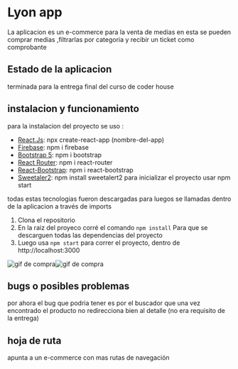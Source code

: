 # Lyon app
La aplicacion es un e-commerce para la venta de medias
en esta se pueden comprar medias ,filtrarlas por categoria y recibir un ticket como comprobante 

## Estado de la aplicacion 
terminada para la entrega final del curso de coder house


## instalacion y funcionamiento
para la instalacion del proyecto 
se uso :
- [React.Js](https://es.reactjs.org/ "react.js"): npx create-react-app (nombre-del-app)
- [Firebase](https://firebase.google.com/?hl=es-419&gclid=CjwKCAiAo4OQBhBBEiwA5KWu_xKibV21aa2dJrbKnZTjvVf-3dajbbfG4p3jDhkG2gh3Sn9fnn33uRoCcf8QAvD_BwE&gclsrc=aw.ds "Firebase"): npm i firebase 
- [Bootstrap 5](https://getbootstrap.com/docs/5.0/getting-started/introduction/ "Bootstrap 5"): npm i bootstrap 
- [React Router](https://reactrouter.com/ "React Router"): npm i react-router
- [React-Bootstrap](https://react-bootstrap.github.io/ "React-Bootstrap"): npm i react-bootstrap
- [Sweetaler2](https://sweetalert2.github.io/ "Sweetaler2"): npm install sweetalert2
para inicializar el proyecto usar npm start

todas estas tecnologias fueron descargadas para luegos se llamadas dentro de la aplicacion a través de imports

1. Clona el repositorio 
2. En la raiz del proyeco corré el comando 
	`npm install`
	Para que se descarguen todas las dependencias del proyecto 
3. Luego usa 
	`npm start`
para correr el proyecto, dentro de http://localhost:3000

![gif de compra](https://media.giphy.com/media/lzfHAR5SWKVa9QHGNN/giphy.gif)![gif de compra](https://media.giphy.com/media/LrQnZPKjGrITjcY56e/giphy.gif)

## bugs o posibles problemas 
por ahora el bug que podria tener es por el buscador que una vez encontrado el producto no redirecciona bien al detalle (no era requisito de la entrega)


## hoja de ruta 
apunta a un e-commerce con mas rutas de navegación